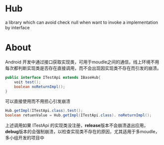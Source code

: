 # Hub
a library which can avoid check null when want to invoke a implementation by interface

# About

Android 开发中通过接口获取实现类，可用于moudle之间的通信，线上环境不用每次都判断实现类是否存在直接调用，而不会出现因实现类不存在而引发的崩溃。

```java
public interface ITestApi extends IBaseHub{
	voit test();
	boolean noReturnImpl();
}
```

可以直接使用而不用担心引发崩溃

```java
Hub.getImpl(ITestApi.class).test();
boolean retuenValue = Hub.getImpl(ITestApi.class). noReturnImpl();
```
上述调用如果 ITestApi 的实现类没注册，**release**版本不会崩溃退出应用，**debug**版本的会强制崩溃，以检查实现类不存在的原因，尤其适用于多moudle，多小组开发的项目中
